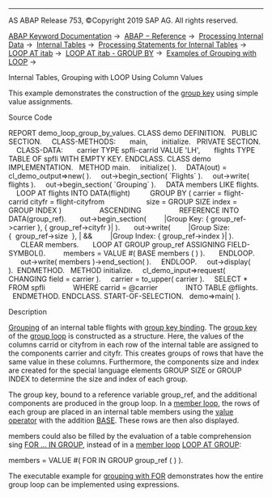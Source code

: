   

* * *

AS ABAP Release 753, ©Copyright 2019 SAP AG. All rights reserved.

[ABAP Keyword Documentation](https://help.sap.com/doc/abapdocu_753_index_htm/7.53/en-US/abenabap.htm) →  [ABAP − Reference](https://help.sap.com/doc/abapdocu_753_index_htm/7.53/en-US/abenabap_reference.htm) →  [Processing Internal Data](https://help.sap.com/doc/abapdocu_753_index_htm/7.53/en-US/abenabap_data_working.htm) →  [Internal Tables](https://help.sap.com/doc/abapdocu_753_index_htm/7.53/en-US/abenitab.htm) →  [Processing Statements for Internal Tables](https://help.sap.com/doc/abapdocu_753_index_htm/7.53/en-US/abentable_processing_statements.htm) →  [LOOP AT itab](https://help.sap.com/doc/abapdocu_753_index_htm/7.53/en-US/abaploop_at_itab_variants.htm) →  [LOOP AT itab - GROUP BY](https://help.sap.com/doc/abapdocu_753_index_htm/7.53/en-US/abaploop_at_itab_group_by.htm) →  [Examples of Grouping with LOOP](https://help.sap.com/doc/abapdocu_753_index_htm/7.53/en-US/abenloop_group_by_abexas.htm) → 

Internal Tables, Grouping with LOOP Using Column Values

This example demonstrates the construction of the [group key](https://help.sap.com/doc/abapdocu_753_index_htm/7.53/en-US/abengroup_key_glosry.htm "Glossary Entry") using simple value assignments.

Source Code

REPORT demo\_loop\_group\_by\_values.
CLASS demo DEFINITION.
  PUBLIC SECTION.
    CLASS-METHODS:
      main,
      initialize.
  PRIVATE SECTION.
    CLASS-DATA:
      carrier TYPE spfli-carrid VALUE 'LH',
      flights TYPE TABLE OF spfli WITH EMPTY KEY.
ENDCLASS.
CLASS demo IMPLEMENTATION.
  METHOD main.
    initialize( ).
    DATA(out) = cl\_demo\_output=>new( ).
    out->begin\_section( \`Flights\` ).
    out->write( flights ).
    out->begin\_section( \`Grouping\` ).
    DATA members LIKE flights.
    LOOP AT flights INTO DATA(flight)
         GROUP BY ( carrier = flight-carrid cityfr = flight-cityfrom
                    size = GROUP SIZE index = GROUP INDEX )
                  ASCENDING
                  REFERENCE INTO DATA(group\_ref).
      out->begin\_section(
        |Group Key: { group\_ref->carrier }, { group\_ref->cityfr }| ).
      out->write(
        |Group Size: {  group\_ref->size  }, | &&
        |Group Index: { group\_ref->index }| ).
      CLEAR members.
      LOOP AT GROUP group\_ref ASSIGNING FIELD-SYMBOL(<flight>).
        members = VALUE #( BASE members ( <flight> ) ).
      ENDLOOP.
      out->write( members )->end\_section( ).
    ENDLOOP.
    out->display( ).  ENDMETHOD.
  METHOD initialize.
    cl\_demo\_input=>request( CHANGING field = carrier ).
    carrier = to\_upper( carrier ).
    SELECT \* FROM spfli
             WHERE carrid = @carrier
             INTO TABLE @flights.
  ENDMETHOD.
ENDCLASS.
START-OF-SELECTION.
  demo=>main( ).

Description

[Grouping](https://help.sap.com/doc/abapdocu_753_index_htm/7.53/en-US/abaploop_at_itab_group_by.htm) of an internal table flights with [group key binding](https://help.sap.com/doc/abapdocu_753_index_htm/7.53/en-US/abaploop_at_itab_group_by_binding.htm). The [group key](https://help.sap.com/doc/abapdocu_753_index_htm/7.53/en-US/abaploop_at_itab_group_by_key.htm) of the [group loop](https://help.sap.com/doc/abapdocu_753_index_htm/7.53/en-US/abengroup_loop_glosry.htm "Glossary Entry") is constructed as a structure. Here, the values of the columns carrid or cityfrom in each row of the internal table are assigned to the components carrier and cityfr. This creates groups of rows that have the same value in these columns. Furthermore, the components size and index are created for the special language elements GROUP SIZE or GROUP INDEX to determine the size and index of each group.

The group key, bound to a reference variable group\_ref, and the additional components are produced in the group loop. In a [member loop](https://help.sap.com/doc/abapdocu_753_index_htm/7.53/en-US/abenmember_loop_glosry.htm "Glossary Entry"), the rows of each group are placed in an internal table members using the [value operator](https://help.sap.com/doc/abapdocu_753_index_htm/7.53/en-US/abenvalue_operator_glosry.htm "Glossary Entry") with the addition [BASE](https://help.sap.com/doc/abapdocu_753_index_htm/7.53/en-US/abenvalue_constructor_params_itab.htm). These rows are then also displayed.

members could also be filled by the evaluation of a table comprehension sing [FOR ... IN GROUP](https://help.sap.com/doc/abapdocu_753_index_htm/7.53/en-US/abenfor_in_group.htm), instead of in a [member loop](https://help.sap.com/doc/abapdocu_753_index_htm/7.53/en-US/abenmember_loop_glosry.htm "Glossary Entry") [LOOP AT GROUP](https://help.sap.com/doc/abapdocu_753_index_htm/7.53/en-US/abaploop_at_group.htm):

members = VALUE #( FOR <flight> IN GROUP group\_ref ( <flight> ) ).

The executable example for [grouping with FOR](https://help.sap.com/doc/abapdocu_753_index_htm/7.53/en-US/abenfor_group_by_values_abexa.htm) demonstrates how the entire group loop can be implemented using expressions.